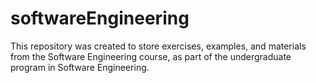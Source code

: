 # softwareEngineering
This repository was created to store exercises, examples, and materials from the Software Engineering course, as part of the undergraduate program in Software Engineering. 
